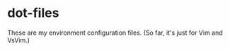 dot-files
=========

These are my environment configuration files. (So far, it's just for Vim and VsVim.)
